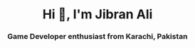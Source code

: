 <h1 align="center">Hi 👋, I'm Jibran Ali</h1>
<h3 align="center">Game Developer enthusiast from Karachi, Pakistan</h3>
